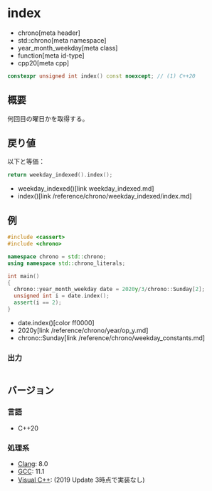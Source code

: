 # index
* chrono[meta header]
* std::chrono[meta namespace]
* year_month_weekday[meta class]
* function[meta id-type]
* cpp20[meta cpp]

```cpp
constexpr unsigned int index() const noexcept; // (1) C++20
```

## 概要
何回目の曜日かを取得する。


## 戻り値
以下と等価：

```cpp
return weekday_indexed().index();
```
* weekday_indexed()[link weekday_indexed.md]
* index()[link /reference/chrono/weekday_indexed/index.md]


## 例
```cpp example
#include <cassert>
#include <chrono>

namespace chrono = std::chrono;
using namespace std::chrono_literals;

int main()
{
  chrono::year_month_weekday date = 2020y/3/chrono::Sunday[2];
  unsigned int i = date.index();
  assert(i == 2);
}
```
* date.index()[color ff0000]
* 2020y[link /reference/chrono/year/op_y.md]
* chrono::Sunday[link /reference/chrono/weekday_constants.md]

### 出力
```
```

## バージョン
### 言語
- C++20

### 処理系
- [Clang](/implementation.md#clang): 8.0
- [GCC](/implementation.md#gcc): 11.1
- [Visual C++](/implementation.md#visual_cpp): (2019 Update 3時点で実装なし)
